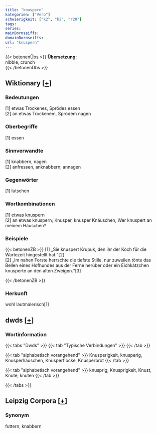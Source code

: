 ```yaml
---
title: "knuspern"
kategorien: ["Verb"]
schwierigkeit: ["k2", "h2", "r20"]
tags:
series:
mainDornseiffs:
domainDornseiffs:
url: "knuspern"
---
```


{{< betonenÜbs >}}
**Übersetzung:**  
nibble, crunch  
{{< /betonenÜbs >}}

## Wiktionary [[+](https://de.wiktionary.org/wiki/knuspern)]

### Bedeutungen
[1] etwas Trockenes, Sprödes essen  
[2] an etwas Trockenem, Sprödem nagen  

### Oberbegriffe
[1] essen  

### Sinnverwandte
[1] knabbern, nagen  
[2] anfressen, anknabbern, annagen  

### Gegenwörter
[1] lutschen  

### Wortkombinationen
[1] etwas knuspern  
[2] an etwas knuspern; Knusper, knusper Knäuschen, Wer knuspert an meinem Häuschen?  

### Beispiele
{{< betonenZB >}}
[1] „Sie knuspert Krupuk, den ihr der Koch für die Wartezeit hingestellt hat.“[2]  
[2] „Im nahen Forste herrschte die tiefste Stille, nur zuweilen tönte das Bellen eines Hofhundes aus der Ferne herüber oder ein Eichkätzchen knusperte an den alten Zweigen.“[3]  

{{< /betonenZB >}}
### Herkunft
wohl lautmalerisch[1]  



## dwds [[+](https://www.dwds.de/wb/knuspern)]

### Wortinformation
{{< tabs "Dwds" >}}
{{< tab "Typische Verbindungen" >}}
{{< /tab >}}

{{< tab "alphabetisch vorangehend" >}}
Knusperigkeit, knusperig, Knusperhäuschen, Knusperflocke, Knusperbrot
{{< /tab >}}

{{< tab "alphabetisch vorangehend" >}}
knusprig, Knusprigkeit, Knust, Knute, knuten
{{< /tab >}}

{{< /tabs >}}

## Leipzig Corpora [[+](https://corpora.uni-leipzig.de/en/res?word=knuspern&corpusId=deu_newscrawl-public_2018)]


### Synonym
futtern, knabbern

